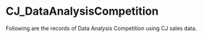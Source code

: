 # CJ_DataAnalysisCompetition
Following are the records of Data Analysis Competition using CJ sales data.
